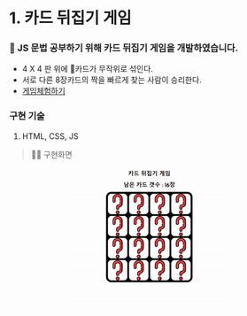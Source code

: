 # 1. 카드 뒤집기 게임

### 🍎 JS 문법 공부하기 위해 카드 뒤집기 게임을 개발하였습니다.

- 4 X 4 판 위에 🍎카드가 무작위로 섞인다.
- 서로 다른 8장카드의 짝을 빠르게 찾는 사람이 승리한다.
- [게임체험하기](https://dnr14.github.io/cardgame)

### 구현 기술

1.  HTML, CSS, JS

> 👨‍💻 구현화면

<div align=center>
  <img src=./images/card.gif />
</div>
